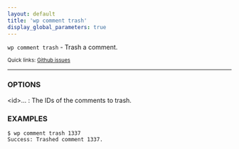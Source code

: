 ```yaml
---
layout: default
title: 'wp comment trash'
display_global_parameters: true
---
```


`wp comment trash` - Trash a comment.

<small>Quick links: <a href="https://github.com/wp-cli/wp-cli/issues?q=is%3Aopen+label%3Acommand%3Acomment-trash+sort%3Aupdated-desc">Github issues</a></small>

<hr />

### OPTIONS

&lt;id&gt;...
: The IDs of the comments to trash.

### EXAMPLES

    $ wp comment trash 1337
    Success: Trashed comment 1337.



